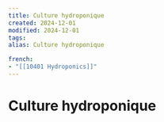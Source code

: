 ```yaml
---
title: Culture hydroponique
created: 2024-12-01
modified: 2024-12-01
tags: 
alias: Culture hydroponique

french:
- "[[10401 Hydroponics]]"
---
```

# Culture hydroponique
